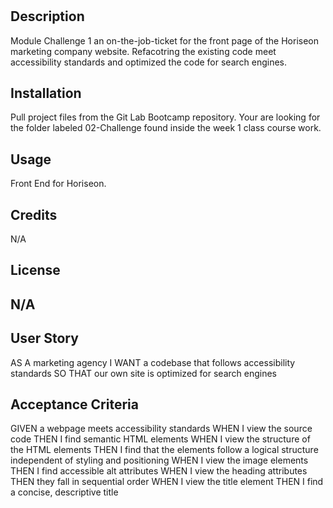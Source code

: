 # <Module-Challenge-1>
## Description
Module Challenge 1 an on-the-job-ticket for the front page of the Horiseon marketing company website. Refacotring the existing code meet accessibility standards and optimized the code for search engines. 
  
## Installation
Pull project files from the Git Lab Bootcamp repository. Your are looking for the folder labeled 02-Challenge found inside the week 1 class course work.   

## Usage
  Front End for Horiseon.  
## Credits

N/A
## License
N/A
---  
## User Story
AS A marketing agency
I WANT a codebase that follows accessibility standards
SO THAT our own site is optimized for search engines
## Acceptance Criteria
GIVEN a webpage meets accessibility standards
WHEN I view the source code
THEN I find semantic HTML elements
WHEN I view the structure of the HTML elements
THEN I find that the elements follow a logical structure independent of styling and positioning
WHEN I view the image elements
THEN I find accessible alt attributes
WHEN I view the heading attributes
THEN they fall in sequential order
WHEN I view the title element
THEN I find a concise, descriptive title 
